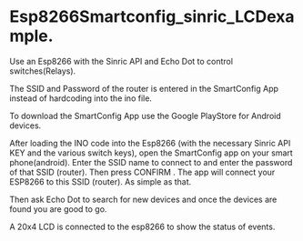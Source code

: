 # Esp8266Smartconfig_sinric_LCDexample. 
Use an Esp8266 with the Sinric API and Echo Dot to control switches(Relays).

The SSID and Password of the router is entered in the SmartConfig App instead of hardcoding into the ino file.

To download the SmartConfig App use the Google PlayStore for Android devices.

After loading the INO code into the Esp8266 (with the necessary Sinric API KEY and the various switch keys), open the SmartConfig app on your smart phone(android). Enter the SSID name to connect to and enter the password of that SSID (router). Then press CONFIRM . The app will connect your ESP8266 to this SSID (router). As simple as that.

Then ask Echo Dot to search for new devices and once the devices are found you are good to go.

A 20x4 LCD is connected to the esp8266 to show the status of events.
